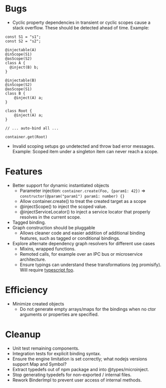 # Bugs

- Cyclic property dependencies in transient or cyclic scopes cause a stack overflow. These should be detected ahead of time.
  Example:

```
const S1 = "s1";
const S2 = "s2";

@injectable(A)
@inScope(S1)
@asScope(S2)
class A {
  @inject(B) b;
}

@injectable(B)
@inScope(S2)
@asScope(S1)
class B {
    @inject(A) a;
}

class Root {
    @inject(A) a;
}

// ... auto-bind all ...

container.get(Root)
```

- Invalid scoping setups go undetected and throw bad error messages. Example: Scoped item under a singleton item can never reach a scope.

# Features

- Better support for dynamic instantiated objects
  - Parameter injection: `container.create(Foo, {param1: 42})` => `constructor(@param("param1") param1: number) {}`
  - Allow container.create() to treat the created target as a scope
  - @injectScope() to inject the scoped value.
  - @injectServiceLocator() to inject a service locator that properly resolves in the current scope.
- Tagged binding.
- Graph construction should be pluggable
  - Allows cleaner code and easier addition of additional binding features, such as tagged or conditional bindings.
- Explore alternate dependency graph resolvers for different use cases
  - Mixins, wrapped functions.
  - Remoted calls, for example over an IPC bus or microservice architecture.
  - Ensure typings can understand these transformations (eg promisify). Will require [typescript foo](https://github.com/Microsoft/TypeScript/pull/21496).

# Efficiency

- Minimize created objects
  - Do not generate empty arrays/maps for the bindings when no ctor arguments or properties are specified.

# Cleanup

- Unit test remaining components.
- Integration tests for explicit binding syntax.
- Ensure the engine limitation is set correctly; what nodejs versions support Map and Symbol?
- Extract typedefs out of npm package and into @types/microinject.
- Stop generating typedefs for non-exported / internal files.
- Rework BinderImpl to prevent user access of internal methods.
